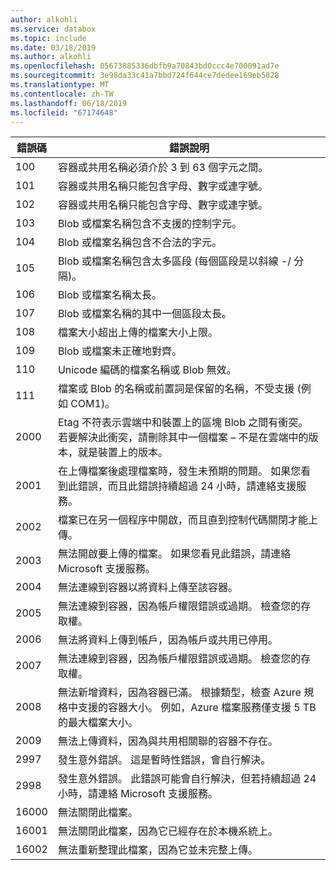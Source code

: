 ```yaml
---
author: alkohli
ms.service: databox
ms.topic: include
ms.date: 03/18/2019
ms.author: alkohli
ms.openlocfilehash: 05673885336dbfb9a70843bd0ccc4e700091ad7e
ms.sourcegitcommit: 3e98da33c41a7bbd724f644ce7dedee169eb5028
ms.translationtype: MT
ms.contentlocale: zh-TW
ms.lasthandoff: 06/18/2019
ms.locfileid: "67174648"
---
```

|     錯誤碼     |      錯誤說明     |
|--------------------|--------------------------|
|    100             | 容器或共用名稱必須介於 3 到 63 個字元之間。|
|    101             | 容器或共用名稱只能包含字母、數字或連字號。|
|    102             | 容器或共用名稱只能包含字母、數字或連字號。|
|    103             | Blob 或檔案名稱包含不支援的控制字元。|
|    104             | Blob 或檔案名稱包含不合法的字元。|
|    105             | Blob 或檔案名稱包含太多區段 (每個區段是以斜線 -/ 分隔)。|
|    106             | Blob 或檔案名稱太長。|
|    107             | Blob 或檔案名稱的其中一個區段太長。 |
|    108             | 檔案大小超出上傳的檔案大小上限。    |
|    109             | Blob 或檔案未正確地對齊。  |
|    110             | Unicode 編碼的檔案名稱或 Blob 無效。|
|    111             | 檔案或 Blob 的名稱或前置詞是保留的名稱，不受支援 (例如 COM1)。|
|    2000            | Etag 不符表示雲端中和裝置上的區塊 Blob 之間有衝突。 若要解決此衝突，請刪除其中一個檔案 – 不是在雲端中的版本，就是裝置上的版本。    |
|    2001            | 在上傳檔案後處理檔案時，發生未預期的問題。    如果您看到此錯誤，而且此錯誤持續超過 24 小時，請連絡支援服務。 |
|    2002            | 檔案已在另一個程序中開啟，而且直到控制代碼關閉才能上傳。|
|    2003            | 無法開啟要上傳的檔案。 如果您看見此錯誤，請連絡 Microsoft 支援服務。|
|    2004            | 無法連線到容器以將資料上傳至該容器。|
|    2005            | 無法連線到容器，因為帳戶權限錯誤或過期。 檢查您的存取權。|
|    2006            | 無法將資料上傳到帳戶，因為帳戶或共用已停用。|
|    2007            | 無法連線到容器，因為帳戶權限錯誤或過期。 檢查您的存取權。|
|    2008            | 無法新增資料，因為容器已滿。 根據類型，檢查 Azure 規格中支援的容器大小。 例如，Azure 檔案服務僅支援 5 TB 的最大檔案大小。|
|    2009            | 無法上傳資料，因為與共用相關聯的容器不存在。|    
|    2997            | 發生意外錯誤。 這是暫時性錯誤，會自行解決。|
|    2998            | 發生意外錯誤。 此錯誤可能會自行解決，但若持續超過 24 小時，請連絡 Microsoft 支援服務。|
|    16000           | 無法關閉此檔案。|
|    16001           | 無法關閉此檔案，因為它已經存在於本機系統上。|
|    16002           |無法重新整理此檔案，因為它並未完整上傳。|

